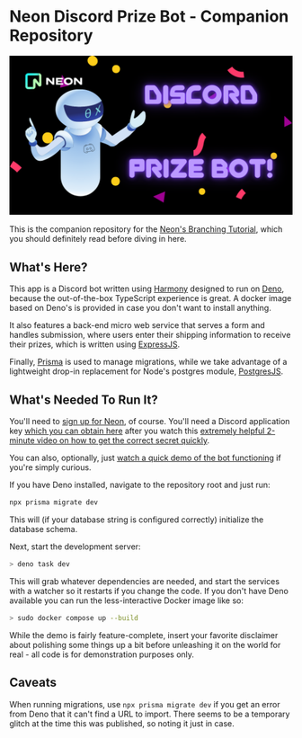 # Neon Discord Prize Bot - Companion Repository

![Discord Prize Bot](assets/prizebot.png)

This is the companion repository for the [Neon's Branching Tutorial](#), which you should
definitely read before diving in here.

## What's Here?

This app is a Discord bot written using [Harmony](https://deno.land/x/harmony@v2.8.0) designed
to run on [Deno](https://deno.land), because the out-of-the-box TypeScript experience is great.
A docker image based on Deno's is provided in case you don't want to install anything.

It also features a back-end micro web service that serves a form and handles submission,
where users enter their shipping information to receive their prizes, which is written
using [ExpressJS](https://expressjs.com/).

Finally, [Prisma](https://www.prisma.io/) is used to manage migrations, while we take advantage of a
lightweight drop-in replacement for Node's postgres module, [PostgresJS](https://deno.land/x/postgresjs@v3.3.5).

## What's Needed To Run It?

You'll need to [sign up for Neon](https://neon.tech), of course. You'll need a Discord application key
[which you can obtain here](https://discord.com/developers) after you watch this [extremely helpful 2-minute
video on how to get the correct secret quickly](https://www.loom.com/share/b130a869382946f7a6049b446154408a).

You can also, optionally, just [watch a quick demo of the bot functioning](https://www.loom.com/share/cd8c138d1d20485c9ff0bae987abf871?sid=7f65dd42-41fc-4427-9b4c-72cc2c832f6b) if you're simply curious.

If you have Deno installed, navigate to the repository root and just run:

```sh
npx prisma migrate dev
```

This will (if your database string is configured correctly) initialize the database schema.

Next, start the development server:

```sh
> deno task dev
```

This will grab whatever dependencies are needed, and start the services with a watcher so it restarts if you change the code. If you don't have Deno available you can run the less-interactive Docker image like so:

```sh
> sudo docker compose up --build
```

While the demo is fairly feature-complete, insert your favorite disclaimer about polishing some things up a
bit before unleashing it on the world for real - all code is for demonstration purposes only.

## Caveats

When running migrations, use `npx prisma migrate dev` if you get an error from Deno that it can't find a URL
to import. There seems to be a temporary glitch at the time this was published, so noting it just in case.
